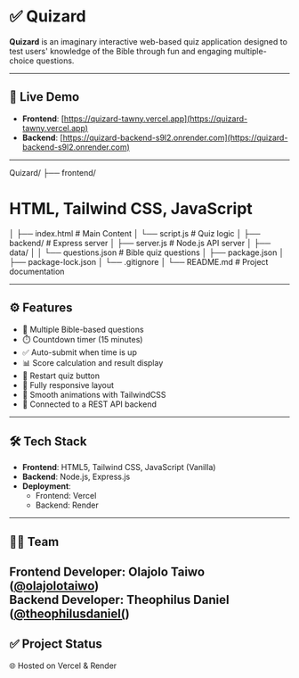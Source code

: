 # ✅ Quizard

**Quizard** is an imaginary interactive web-based quiz application designed to test users' knowledge of the Bible through fun and engaging multiple-choice questions.

---

## 🚀 Live Demo

- **Frontend**: [https://quizard-tawny.vercel.app](https://quizard-tawny.vercel.app)  
- **Backend**: [https://quizard-backend-s9l2.onrender.com](https://quizard-backend-s9l2.onrender.com)

---

Quizard/ 
├── frontend/             
# HTML, Tailwind CSS, JavaScript 
│   ├── index.html           # Main Content
│   └── script.js            # Quiz logic 
│ 
├── backend/              # Express server 
│   ├── server.js         # Node.js API server 
│   ├── data/ 
│   │   └── questions.json  # Bible quiz questions 
│   ├── package.json 
│   ├── package-lock.json 
│   └── .gitignore 
│ └── README.md             # Project documentation

---

## ⚙️ Features

- 🧠 Multiple Bible-based questions
- ⏱️ Countdown timer (15 minutes)
- ✅ Auto-submit when time is up
- 📊 Score calculation and result display
- 🔁 Restart quiz button
- 📱 Fully responsive layout
- 💨 Smooth animations with TailwindCSS
- 🔌 Connected to a REST API backend

---

## 🛠️ Tech Stack

- **Frontend**: HTML5, Tailwind CSS, JavaScript (Vanilla)
- **Backend**: Node.js, Express.js
- **Deployment**:
  - Frontend: Vercel
  - Backend: Render

---

## 👩‍💻 Team

**Frontend Developer**: Olajolo Taiwo ([@olajolotaiwo](https://github.com/olajolotaiwo))  
**Backend Developer**: Theophilus Daniel ([@theophilusdaniel(](https://github.com/theophilusdaniel))  
---

## ✅ Project Status 

🌐 Hosted on Vercel & Render  
